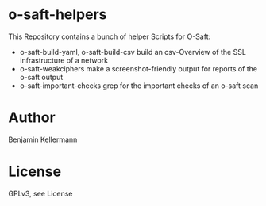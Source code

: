 # o-saft-helpers
This Repository contains a bunch of helper Scripts for O-Saft:

* o-saft-build-yaml, o-saft-build-csv
  build an csv-Overview of the SSL infrastructure of a network
* o-saft-weakciphers
  make a screenshot-friendly output for reports of the o-saft output
* o-saft-important-checks
  grep for the important checks of an o-saft scan

# Author
Benjamin Kellermann

# License
GPLv3, see License

